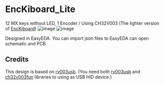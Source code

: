 # EncKiboard_Lite
12 MX keys without LED, 1 Encoder / Using CH32V003 (The lighter version of [EncKiboard](https://github.com/chaealarm/EncKiboard))
![image](https://github.com/chaealarm/EncKiboard_Lite/assets/12396749/3fa039b5-0cde-4c33-a9d7-99ca46ebee3f)
![image](https://github.com/chaealarm/EncKiboard_Lite/assets/12396749/3f888ec2-e4f5-44ac-92ed-74bf4ea7146d)

Designed in EasyEDA. 
You can import json files to EasyEDA can open schematic and PCB.

## Credits

This design is based on [rv003usb](https://github.com/cnlohr/rv003usb).
(You need both [rv003usb](https://github.com/cnlohr/rv003usb) and [ch32v003fun](https://github.com/cnlohr/ch32v003fun) libraries to using as USB HID device.)
